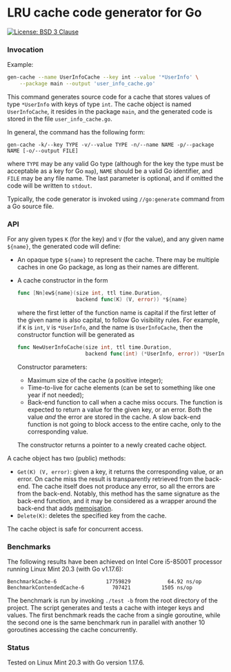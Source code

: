 # LRU cache code generator for Go

[![License: BSD 3 Clause](https://img.shields.io/badge/License-BSD_3--Clause-yellow.svg)](https://opensource.org/licenses/BSD-3-Clause)

### Invocation

Example:
```sh
gen-cache --name UserInfoCache --key int --value '*UserInfo' \
	--package main --output 'user_info_cache.go'
```
This command generates source code for a cache that stores values of type `*UserInfo`
with keys of type `int`. The cache object is named `UserInfoCache`, it resides in the package `main`,
and the generated code is stored in the file `user_info_cache.go`.

In general, the command has the following form:
```
gen-cache -k/--key TYPE -v/--value TYPE -n/--name NAME -p/--package NAME [-o/--output FILE]
```
where `TYPE` may be any valid Go type (although for the key the type must be acceptable as a key for
Go `map`), `NAME` should be a valid Go identifier, and `FILE` may be any file name. The last parameter
is optional, and if omitted the code will be written to `stdout`.

Typically, the code generator is invoked using `//go:generate` command from a Go source file.

### API

For any given types `K` (for the key) and `V` (for the value), and any given name `${name}`,
the generated code will define:

* An opaque type `${name}` to represent the cache. There may be multiple caches in one Go
package, as long as their names are different.

* A cache constructor in the form
	```Go
	func [Nn]ew${name}(size int, ttl time.Duration,
	                   backend func(K) (V, error)) *${name}
	```
	where the first letter of the function name is capital if the first letter of the given name
	is also capital, to follow Go visibility rules. For example, if `K` is `int`, `V` is `*UserInfo`,
	and the name is `UserInfoCache`, then the constructor function will be generated as
	```Go
	func NewUserInfoCache(size int, ttl time.Duration,
	                      backend func(int) (*UserInfo, error)) *UserInfoCache
	```
	Constructor parameters:
	* Maximum size of the cache (a positive integer);
	* Time-to-live for cache elements (can be set to something like one year if not needed);
	* Back-end function to call when a cache miss occurs. The function is expected to return a value
		for the given key, or an error. Both the value _and_ the error are stored in the cache.
		A slow back-end function is not going to block access to the entire cache, only to the
		corresponding value.

	The constructor returns a pointer to a newly created cache object.

A cache object has two (public) methods:
* `Get(K) (V, error)`: given a key, it returns the corresponding value, or an error. On cache miss
the result is transparently retrieved from the back-end. The cache itself does not produce any error,
so all the errors are from the back-end. Notably, this method has the same signature as the
back-end function, and it may be considered as a wrapper around the back-end that adds
[memoisation](https://en.wikipedia.org/wiki/Memoization).
* `Delete(K)`: deletes the specified key from the cache.

The cache object is safe for concurrent access.

### Benchmarks

The following results have been achieved on Intel Core i5-8500T processor running Linux Mint 20.3
(with Go v1.17.6):

```
BenchmarkCache-6            	17759829	        64.92 ns/op
BenchmarkContendedCache-6   	  707421	      1505 ns/op
```

The benchmark is run by invoking `./test -b` from the root directory of the project. The script
generates and tests a cache with integer keys and values. The first benchmark reads the cache from
a single goroutine, while the second one is the same benchmark run in parallel with another 10 goroutines
accessing the cache concurrently.

### Status

Tested on Linux Mint 20.3 with Go version 1.17.6.
